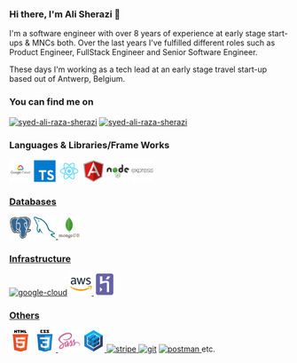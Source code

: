 ### Hi there, I'm Ali Sherazi 👋

I'm a software engineer with over 8 years of experience at early stage start-ups & MNCs both. Over the last years I've fulfilled different roles such as Product Engineer, FullStack Engineer and Senior Software Engineer.

These days I'm working as a tech lead at an early stage travel start-up based out of Antwerp, Belgium.

<h3 align="left">You can find me on</h3>
<p align="left">
<a href="https://www.linkedin.com/in/syedalirazasherazi/" target="blank"><img align="center" src="https://cdn.jsdelivr.net/npm/simple-icons@3.0.1/icons/linkedin.svg" alt="syed-ali-raza-sherazi" height="25" width="30" /></a>
<a href="mailto:syedd.sherazi@gmail.com" target="blank"><img align="center" src="https://cdn.jsdelivr.net/npm/simple-icons@3.0.1/icons/gmail.svg" alt="syed-ali-raza-sherazi" height="25" width="30" /></a>



   
<h3 align="left">Languages & Libraries/Frame Works</h3>
<p align="left">
<a href="https://developer.mozilla.org/en-US/docs/Web/JavaScript" target="_blank"><img src="https://github.com/devicons/devicon/blob/master/icons/googlecloud/googlecloud-original-wordmark.svg" alt="javascript" width="40" height="40"/></a>
<a href="https://www.typescriptlang.org/" target="_blank"><img src="https://raw.githubusercontent.com/devicons/devicon/master/icons/typescript/typescript-original.svg" alt="typescript" width="40" height="40"/></a>
<a href="https://reactjs.org/" target="_blank"><img width="40" height="40" src="https://raw.githubusercontent.com/github/explore/80688e429a7d4ef2fca1e82350fe8e3517d3494d/topics/react/react.png" alt="react"></a>
<a href="https://angular.io/" target="_blank"><img src="https://raw.githubusercontent.com/devicons/devicon/master/icons/angularjs/angularjs-original.svg" alt="angular" width="40" height="40"/></a>
<a href="https://nodejs.org" target="_blank" rel="noreferrer"> <img src="https://raw.githubusercontent.com/devicons/devicon/master/icons/nodejs/nodejs-original-wordmark.svg" alt="nodejs" width="40" height="40"/></a>
<a href="https://expressjs.com" target="_blank" rel="noreferrer"> <img src="https://raw.githubusercontent.com/devicons/devicon/master/icons/express/express-original-wordmark.svg" alt="express" width="40" height="40"/>
</p>



<h3 align="left">Databases</h3>
<p align="left">
<a href="https://www.postgresql.org/" target="_blank"><img src="https://raw.githubusercontent.com/devicons/devicon/master/icons/postgresql/postgresql-original.svg" alt="postgres" width="40" height="40"/></a>
<a href="https://www.mysql.com/" target="_blank" rel="noreferrer"> <img src="https://raw.githubusercontent.com/devicons/devicon/master/icons/mysql/mysql-original.svg" alt="mysql" width="40" height="40"/>
<a href="https://www.mongodb.com/" target="_blank" rel="noreferrer"> <img src="https://raw.githubusercontent.com/devicons/devicon/master/icons/mongodb/mongodb-original-wordmark.svg" alt="mongodb" width="40" height="40"/>
</p>



<h3 align="left">Infrastructure</h3>
<p align="left">
<a href="https://cloud.google.com/" target="_blank"> <img src="https://raw.githubusercontent.com/devicons/devicon/blob/master/icons/googlecloud/googlecloud-original-wordmark.svg" alt="google-cloud" width="40" height="40"/></a>
<a href="https://aws.amazon.com/" target="_blank" rel="noreferrer"> <img src="https://github.com/devicons/devicon/blob/master/icons/amazonwebservices/amazonwebservices-original-wordmark.svg" alt="amazon-aws" width="40" height="40"/>
<a href="https://www.heroku.com/" target="_blank" rel="noreferrer"> <img src="https://raw.githubusercontent.com/devicons/devicon/master/icons/heroku/heroku-plain.svg" alt="heroku" width="40" height="40"/>
</p>

<h3 align="left">Others</h3>
<p align="left">
<a href="https://developer.mozilla.org/en-US/docs/Web/HTML" target="_blank"> <img src="https://raw.githubusercontent.com/devicons/devicon/master/icons/html5/html5-original-wordmark.svg" alt="html5" width="40" height="40"/></a> 
<a href="https://developer.mozilla.org/en-US/docs/Web/CSS" target="_blank"> <img src="https://raw.githubusercontent.com/devicons/devicon/master/icons/css3/css3-original-wordmark.svg" alt="css3" width="40" height="40"/>
<a href="https://sass-lang.com/" target="_blank" rel="noreferrer"> <img src="https://raw.githubusercontent.com/devicons/devicon/master/icons/sass/sass-original.svg" alt="sass-scss" width="40" height="40"/></a>
<a href="https://sequelize.org/" target="_blank" rel="noreferrer"> <img src="https://raw.githubusercontent.com/devicons/devicon/master/icons/sequelize/sequelize-original.svg" alt="sequelize" width="40" height="40"/>
<a href="https://stripe.com/en-gb-us" target="_blank" rel="noreferrer"> <img src="https://www.vectorlogo.zone/logos/stripe/stripe-ar21.svg" alt="stripe" width="40" height="40"/>
<a href="https://git-scm.com/" target="_blank"> <img src="https://www.vectorlogo.zone/logos/git-scm/git-scm-icon.svg" alt="git" width="40" height="40"/></a>
<a href="https://postman.com" target="_blank" rel="noreferrer"> <img src="https://www.vectorlogo.zone/logos/getpostman/getpostman-icon.svg" alt="postman" width="40" height="40"/> </a> etc.
</p>









<!--
**syeddsherazi/syeddsherazi** is a ✨ _special_ ✨ repository because its `README.md` (this file) appears on your GitHub profile.

Here are some ideas to get you started:

- 🔭 I’m currently working on ...
- 🌱 I’m currently learning ...
- 👯 I’m looking to collaborate on ...
- 🤔 I’m looking for help with ...
- 💬 Ask me about ...
- 📫 How to reach me: ...
- 😄 Pronouns: ...
- ⚡ Fun fact: ...
-->
